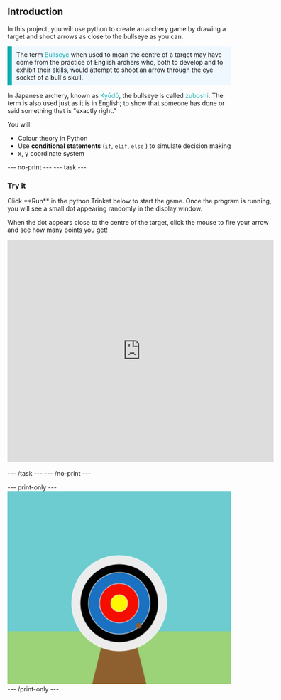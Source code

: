 ## Introduction

In this project, you will use python to create an archery game by drawing a target and shoot arrows as close to the bullseye as you can. 

<p style="border-left: solid; border-width:10px; border-color: #0faeb0; background-color: aliceblue; padding: 10px;">
The term <span style="color: #0faeb0"> Bullseye</span> when used to mean the centre of a target may have come from the practice of English archers who, both to develop and to exhibit their skills, would attempt to shoot an arrow through the eye socket of a bull's skull.

In Japanese archery, known as <span style="color: #0faeb0">Kyūdō</span>, the bullseye is called <span style="color: #0faeb0">zuboshi</span>. The term is also used just as it is in English; to show that someone has done or said something that is "exactly right."
</p>

You will:
+ Colour theory in Python
+ Use **conditional statements** (`if`, `elif`, `else` ) to simulate decision making
+ x, y coordinate system

--- no-print ---
--- task ---
### Try it
<div style="display: flex; flex-wrap: wrap">
<div style="flex-basis: 175px; flex-grow: 1">  
Click **Run** in the python Trinket below to start the game. Once the program is running, you will see a small dot appearing randomly in the display window. 

When the dot appears close to the centre of the target, click the mouse to fire your arrow and see how many points you get!
  <iframe src="https://trinket.io/embed/python/e7feefb6dc?outputOnly=true&start=result" width="600" height="500" frameborder="0" marginwidth="0" marginheight="0" allowfullscreen>
  </iframe>
</div>
</div>

--- /task ---
--- /no-print ---

--- print-only ---
![Completed project](images/showcase_static.png)
--- /print-only ---
